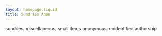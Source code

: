 ```yaml
---
layout: homepage.liquid
title: Sundries Anon
---
```


sundries: miscellaneous, small items
anonymous: unidentified authorship